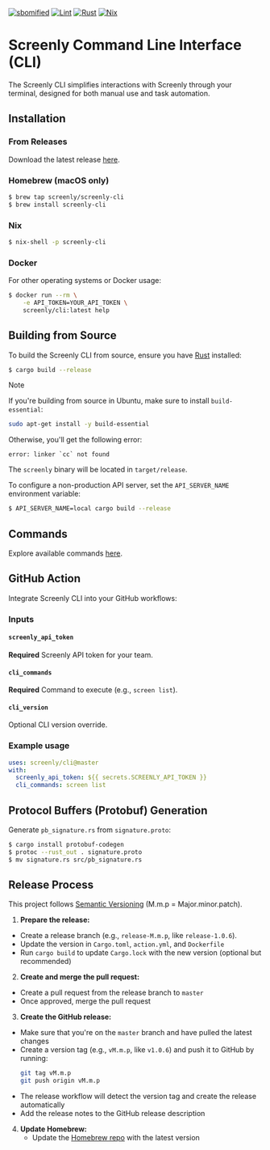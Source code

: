 [![sbomified](https://sbomify.com/assets/images/logo/badge.svg)](https://app.sbomify.com/component/UUzAdk8ixV)
[![Lint](https://github.com/Screenly/cli/actions/workflows/lint.yml/badge.svg)](https://github.com/Screenly/cli/actions/workflows/lint.yml)
[![Rust](https://github.com/Screenly/cli/actions/workflows/rust.yml/badge.svg)](https://github.com/Screenly/cli/actions/workflows/rust.yml)
[![Nix](https://github.com/Screenly/cli/actions/workflows/nix.yml/badge.svg)](https://github.com/Screenly/cli/actions/workflows/nix.yml)

# Screenly Command Line Interface (CLI)

The Screenly CLI simplifies interactions with Screenly through your terminal, designed for both manual use and task automation.

## Installation

### From Releases

Download the latest release [here](https://github.com/Screenly/cli/releases/latest).

### Homebrew (macOS only)

```bash
$ brew tap screenly/screenly-cli
$ brew install screenly-cli
```

### Nix

```bash
$ nix-shell -p screenly-cli
```

### Docker

For other operating systems or Docker usage:

```bash
$ docker run --rm \
    -e API_TOKEN=YOUR_API_TOKEN \
    screenly/cli:latest help
```

## Building from Source

To build the Screenly CLI from source, ensure you have [Rust](https://www.rust-lang.org) installed:

```bash
$ cargo build --release
```

> [!NOTE]
> If you're building from source in Ubuntu, make sure to install `build-essential`:
> ```bash
> sudo apt-get install -y build-essential
> ```
>
> Otherwise, you'll get the following error:
> ```
> error: linker `cc` not found
> ```

The `screenly` binary will be located in `target/release`.

To configure a non-production API server, set the `API_SERVER_NAME` environment variable:

```bash
$ API_SERVER_NAME=local cargo build --release
```

## Commands

Explore available commands [here](https://developer.screenly.io/cli/#commands).

## GitHub Action

Integrate Screenly CLI into your GitHub workflows:

### Inputs

#### `screenly_api_token`

**Required** Screenly API token for your team.

#### `cli_commands`

**Required** Command to execute (e.g., `screen list`).

#### `cli_version`

Optional CLI version override.

### Example usage

```yaml
uses: screenly/cli@master
with:
  screenly_api_token: ${{ secrets.SCREENLY_API_TOKEN }}
  cli_commands: screen list
```

## Protocol Buffers (Protobuf) Generation

Generate `pb_signature.rs` from `signature.proto`:

```bash
$ cargo install protobuf-codegen
$ protoc --rust_out . signature.proto
$ mv signature.rs src/pb_signature.rs
```

## Release Process

This project follows [Semantic Versioning](https://semver.org/) (M.m.p = Major.minor.patch).

1. **Prepare the release:**
  - Create a release branch (e.g., `release-M.m.p`, like `release-1.0.6`).
  - Update the version in `Cargo.toml`, `action.yml`, and `Dockerfile`
  - Run `cargo build` to update `Cargo.lock` with the new version (optional but recommended)

2. **Create and merge the pull request:**
  - Create a pull request from the release branch to `master`
  - Once approved, merge the pull request

3. **Create the GitHub release:**
  - Make sure that you're on the `master` branch and have pulled the latest changes
  - Create a version tag (e.g., `vM.m.p`, like `v1.0.6`) and push it to GitHub by running:
    ```bash
    git tag vM.m.p
    git push origin vM.m.p
    ```
  - The release workflow will detect the version tag and create the release automatically
  - Add the release notes to the GitHub release description

4. **Update Homebrew:**
   - Update the [Homebrew repo](https://github.com/Screenly/homebrew-screenly-cli) with the latest version
